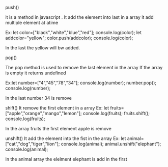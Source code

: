 push()

it is a method in javascript . It add the element into last in a array
it add multiple element at atime

Ex:
let color=["black","white","blue","red"];
console.log(color);
let addcolor="yellow";
color.push(addcolor);
console.log(color);

In the last the yellow will bw added.

pop()

The pop method is used to remove the last element in the array
If the array is empty it returns undefined

Ex:let number=["4","45","78","34"];
console.log(number);
number.pop();
console.log(number);

In the last number 34 is remove

shift()
It remove the first element in a array
Ex:
let fruits=["apple","orange","mango","lemon"];
console.log(fruits);
fruits.shift();
console.log(fruits);

In the array fruits the first element apple is remove

unshift()
It add the element into the fist in the array
Ex:
let animal=["cat","dog","tiger","lion"];
console.log(animal);
animal.unshift("elephant");
console.log(animal);

In the animal array the elelment elephant is add in the first
